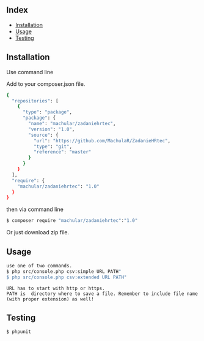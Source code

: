 Index
------------


- [Installation](#installation)
- [Usage](#usage)
- [Testing](#testing)



Installation
------------

Use command line

Add to your composer.json file.
``` bash
{
  "repositories": [
    {
      "type": "package",
      "package": {
        "name": "machular/zadaniehrtec",
        "version": "1.0",
        "source": {
          "url": "https://github.com/MachulaR/ZadanieHRtec",
          "type": "git",
          "reference": "master"
        }
      }
    }
  ],
  "require": {
    "machular/zadaniehrtec": "1.0"
  }
}

```
then via command line
``` bash
$ composer require "machular/zadaniehrtec":"1.0"
```
Or just download zip file.

Usage
-----

``` bash
use one of two commands.
$ php src/console.php csv:simple URL PATH"
$ php src/console.php csv:extended URL PATH"
```

```
URL has to start with http or https.
PATH is  directory where to save a file. Remember to include file name (with proper extension) as well!

```

Testing
-------

``` bash
$ phpunit
```
